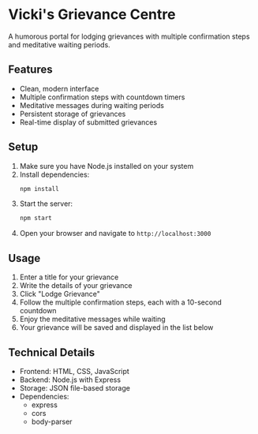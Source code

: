 # Vicki's Grievance Centre

A humorous portal for lodging grievances with multiple confirmation steps and meditative waiting periods.

## Features

- Clean, modern interface
- Multiple confirmation steps with countdown timers
- Meditative messages during waiting periods
- Persistent storage of grievances
- Real-time display of submitted grievances

## Setup

1. Make sure you have Node.js installed on your system
2. Install dependencies:
   ```bash
   npm install
   ```
3. Start the server:
   ```bash
   npm start
   ```
4. Open your browser and navigate to `http://localhost:3000`

## Usage

1. Enter a title for your grievance
2. Write the details of your grievance
3. Click "Lodge Grievance"
4. Follow the multiple confirmation steps, each with a 10-second countdown
5. Enjoy the meditative messages while waiting
6. Your grievance will be saved and displayed in the list below

## Technical Details

- Frontend: HTML, CSS, JavaScript
- Backend: Node.js with Express
- Storage: JSON file-based storage
- Dependencies:
  - express
  - cors
  - body-parser 